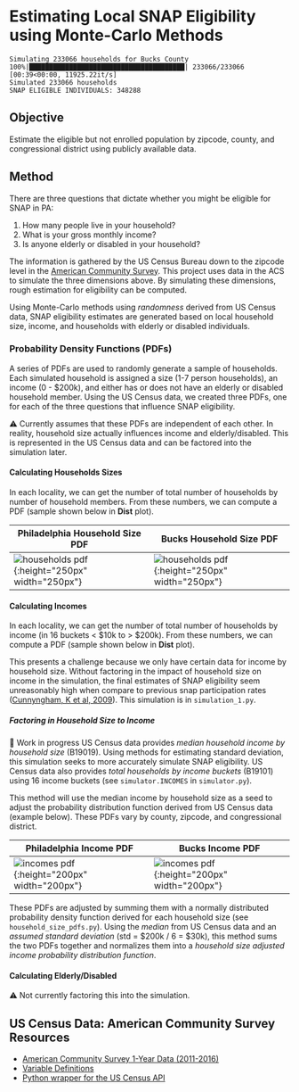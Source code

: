 # Estimating Local SNAP Eligibility using Monte-Carlo Methods

```
Simulating 233066 households for Bucks County
100%|███████████████████████████████████████| 233066/233066 [00:39<00:00, 11925.22it/s]
Simulated 233066 households
SNAP ELIGIBLE INDIVIDUALS: 348288
````

## Objective
Estimate the eligible but not enrolled population by zipcode, county, and congressional district using publicly available data.

## Method
There are three questions that dictate whether you might be eligible for SNAP in PA:

1. How many people live in your household?
2. What is your gross monthly income?
3. Is anyone elderly or disabled in your household?

The information is gathered by the US Census Bureau down to the zipcode level in the [American Community Survey](https://www.census.gov/data/developers/data-sets/acs-1year.html). This project uses data in the ACS to simulate the three dimensions above. By simulating these dimensions, rough estimation for eligibility can be computed.

Using Monte-Carlo methods using _randomness_ derived from US Census data, SNAP eligibility estimates are generated based on local household size, income, and households with elderly or disabled individuals.

### Probability Density Functions (PDFs)
A series of PDFs are used to randomly generate a sample of households. Each simulated household is assigned a size (1-7 person households), an income (0 - $200k), and either has or does not have an elderly or disabled household member. Using the US Census data, we created three PDFs, one for each of the three questions that influence SNAP eligibility.

:warning: Currently assumes that these PDFs are independent of each other. In reality, household size actually influences income and elderly/disabled. This is represented in the US Census data and can be factored into the simulation later.

#### Calculating Households Sizes
In each locality, we can get the number of total number of households by number of household members. From these numbers, we can compute a PDF (sample shown below in **Dist** plot).

| Philadelphia Household Size PDF | Bucks Household Size PDF |
| --- |---|
| ![households pdf](./images/households_phila_pdf.png){:height="250px" width="250px"} | ![households pdf](./images/households_bucks_pdf.png){:height="250px" width="250px"} |

#### Calculating Incomes
In each locality, we can get the number of total number of households by income (in 16 buckets < $10k to > $200k). From these numbers, we can compute a PDF (sample shown below in **Dist** plot).

This presents a challenge because we only have certain data for income by household size. Without factoring in the impact of household size on income in the simulation, the final estimates of SNAP eligibility seem unreasonably high when compare to previous snap participation rates ([Cunnyngham, K et al, 2009](https://www.mathematica-mpr.com/-/media/publications/pdfs/nutrition/fns09rates.pdf)). This simulation is in `simulation_1.py`.

##### Factoring in Household Size to Income
:construction: Work in progress
US Census data provides _median household income by household size_ (B19019). Using methods for estimating standard deviation, this simulation seeks to more accurately simulate SNAP eligibility. US Census data also provides _total households by income buckets_ (B19101) using 16 income buckets (see `simulator.INCOMES` in `simulator.py`).

This method will use the median income by household size as a seed to adjust the probability distribution function derived from US Census data (example below). These PDFs vary by county, zipcode, and congressional district.

| Philadelphia Income PDF | Bucks Income PDF |
| --- |---|
| ![incomes pdf](./images/incomes_phila_pdf.png){:height="200px" width="200px"} | ![incomes pdf](./images/incomes_bucks_pdf.png){:height="200px" width="200px"} |

These PDFs are adjusted by summing them with a normally distributed probability density function derived for each household size (see `household_size_pdfs.py`). Using the _median_ from US Census data and an _assumed standard deviation_ (std = $200k / 6 = $30k), this method sums the two PDFs together and normalizes them into a _household size adjusted income probability distribution function_.

#### Calculating Elderly/Disabled
:warning: Not currently factoring this into the simulation.

## US Census Data: American Community Survey Resources
* [American Community Survey 1-Year Data (2011-2016)](https://www.census.gov/data/developers/data-sets/acs-1year.html)
* [Variable Definitions](https://api.census.gov/data/2016/acs/acs1/variables.html)
* [Python wrapper for the US Census API](https://github.com/datamade/census)
